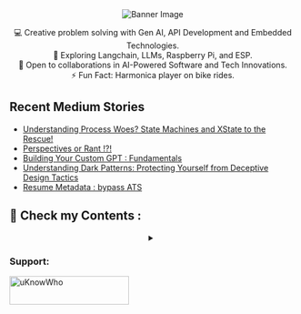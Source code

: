 <div align="center">
  <img src="https://github.com/mdabir1203/mdabir1203/assets/66947064/dc33981c-00bf-42e4-a644-06d63ecc16d7" alt="Banner Image" />
  
</div>


<p style="text-align: center;">

<div align="center">
💻 Creative problem solving with Gen AI, API Development and Embedded Technologies.<br>
🌱 Exploring Langchain, LLMs, Raspberry Pi, and ESP.<br>
🚀 Open to collaborations in AI-Powered Software and Tech Innovations.<br>
⚡ Fun Fact: Harmonica player on bike rides. 
</p>
</div>



## Recent Medium Stories

<!-- BLOG-POST-LIST:START -->
- [Understanding Process Woes? State Machines and XState to the Rescue!](https://medium.com/@md.abir1203/simplifying-complex-processes-visualizing-through-state-machine-and-xstate-ab65f35cca96?source=rss-b62bf3bb75c7------2)
- [Perspectives or Rant !?!](https://medium.com/@md.abir1203/perspectives-or-rant-54c15a49a790?source=rss-b62bf3bb75c7------2)
- [Building Your Custom GPT : Fundamentals](https://medium.com/@md.abir1203/building-your-custom-gpt-74fd362fe863?source=rss-b62bf3bb75c7------2)
- [Understanding Dark Patterns: Protecting Yourself from Deceptive Design Tactics](https://medium.com/@md.abir1203/understanding-dark-patterns-protecting-yourself-from-deceptive-design-tactics-4825d9c712f2?source=rss-b62bf3bb75c7------2)
- [Resume Metadata : bypass ATS](https://medium.com/@md.abir1203/resume-metadata-bypass-ats-c82b96284cdc?source=rss-b62bf3bb75c7------2)
<!-- BLOG-POST-LIST:END -->


## 👀 Check my Contents :


<div align="center">
<details>
 <summary></summary>
    <video src="https://github.com/mdabir1203/mdabir1203/assets/66947064/0d8e4dda-c4e2-48d7-b74f-ffedb2a30377" controls alt="Are you CringeWorthy?">
    </video>
    <figcaption>4r3 y0u Cr1n63W0r7hy?</figcaption>
  <a href="https://abir4.gumroad.com/l/dbnrjo" target="_blank">
  <img src="https://buymyproduct.png" alt="Buy Here">
</a>
</details>
</div>




**<h3 align="left">Support:</h3>**
<p><a href="https://www.buymeacoffee.com/uKnowWho"> <img align="left" src="https://cdn.buymeacoffee.com/buttons/v2/default-yellow.png" height="50" width="210" alt="uKnowWho" /></a></p><br><br>



